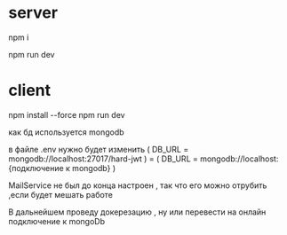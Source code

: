 # server
npm i 

npm run dev
# client
npm install --force
npm run dev


как бд используется mongodb

в файле .env нужно будет изменить 
( DB_URL = mongodb://localhost:27017/hard-jwt ) = ( DB_URL = mongodb://localhost:{подключение к mongodb} )

MailService не был до конца настроен , так что его можно отрубить ,если будет мешать работе

В дальнейшем проведу докерезацию , ну или перевести на онлайн подключение к mongoDb
